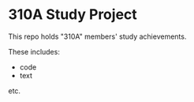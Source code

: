 310A Study Project
===================

This repo holds "310A" members' study achievements.

These includes:

- code
- text

etc.